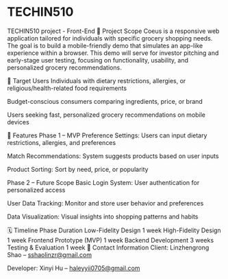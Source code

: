 # TECHIN510
TECHIN510 project - Front-End
🧩 Project Scope
Coeus is a responsive web application tailored for individuals with specific grocery shopping needs. The goal is to build a mobile-friendly demo that simulates an app-like experience within a browser. This demo will serve for investor pitching and early-stage user testing, focusing on functionality, usability, and personalized grocery recommendations.

🎯 Target Users
Individuals with dietary restrictions, allergies, or religious/health-related food requirements

Budget-conscious consumers comparing ingredients, price, or brand

Users seeking fast, personalized grocery recommendations on mobile devices

🚀 Features
Phase 1 – MVP
Preference Settings: Users can input dietary restrictions, allergies, and preferences

Match Recommendations: System suggests products based on user inputs

Product Sorting: Sort by need, price, or popularity

Phase 2 – Future Scope
Basic Login System: User authentication for personalized access

User Data Tracking: Monitor and store user behavior and preferences

Data Visualization: Visual insights into shopping patterns and habits

🗓️ Timeline
Phase	Duration
Low-Fidelity Design	1 week
High-Fidelity Design	1 week
Frontend Prototype (MVP)	1 week
Backend Development	3 weeks
Testing & Evaluation	1 week
👥 Contact Information
Client: Linzhengrong Shao – sshaolinzr@gmail.com

Developer: Xinyi Hu – haleyyii0705@gmail.com